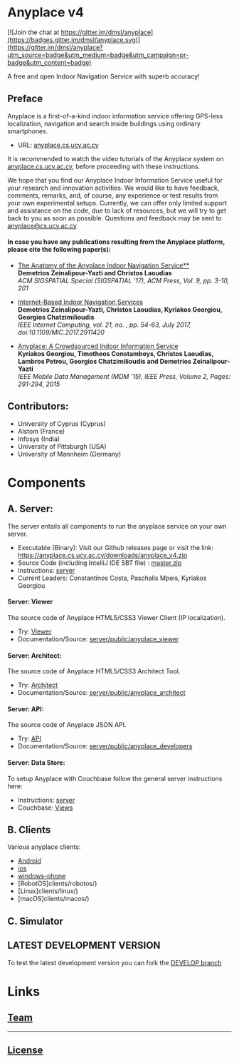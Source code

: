 # Anyplace v4

[![Join the chat at https://gitter.im/dmsl/anyplace](https://badges.gitter.im/dmsl/anyplace.svg)](https://gitter.im/dmsl/anyplace?utm_source=badge&utm_medium=badge&utm_campaign=pr-badge&utm_content=badge)

A free and open Indoor Navigation Service with superb accuracy!

## Preface 
Anyplace is a first-of-a-kind indoor information service offering GPS-less
localization, navigation and search inside buildings using ordinary smartphones. 
	 
- URL: [anyplace.cs.ucy.ac.cy](https://anyplace.cs.ucy.ac.cy)

It is recommended to watch the video tutorials of the Anyplace system on
[anyplace.cs.ucy.ac.cy](https://anyplace.cs.ucy.ac.cy), before proceeding with these instructions.

We hope that you find our Anyplace Indoor Information Service useful for your research and innovation activities.  We would like to have feedback, comments, remarks, and, of course, any experience or test results from your own experimental setups. Currently, we can offer only limited support and assistance on the code, due to lack of resources, but we will try to get back to you as soon as possible. Questions and feedback may be sent to
anyplace@cs.ucy.ac.cy

#### In case you have any publications resulting from the Anyplace platform, please cite the following paper(s):

- [The Anatomy of the Anyplace Indoor Navigation Service**](http://www.sigspatial.org/sigspatial-special-issues/sigspatial-special-volume-9-number-2-july-2017/04-Paper01_Anatomy.pdf)  
  **Demetrios Zeinalipour-Yazti and Christos Laoudias**  
  _ACM SIGSPATIAL Special (SIGSPATIAL '17), ACM Press, Vol. 9, pp. 3-10, 201_

- [Internet-Based Indoor Navigation Services](http://www.cs.ucy.ac.cy/~dzeina/papers/ic16-iin.pdf)  
  **Demetrios Zeinalipour-Yazti, Christos Laoudias, Kyriakos Georgiou, Georgios Chatzimilioudis**  
  _IEEE Internet Computing, vol. 21, no. , pp. 54-63, July 2017, doi:10.1109/MIC.2017.2911420_

- [Anyplace: A Crowdsourced Indoor Information Service](http://www.cs.ucy.ac.cy/~dzeina/papers/mdm15-anyplace-demo.pdf)  
  **Kyriakos Georgiou, Timotheos Constambeys, Christos Laoudias, Lambros Petrou, Georgios Chatzimilioudis and Demetrios Zeinalipour-Yazti**  
  _IEEE Mobile Data Management (MDM ’15), IEEE Press, Volume 2, Pages: 291-294, 2015_


## Contributors: 
- University of Cyprus (Cyprus)
- Alstom (France)
- Infosys (India)
- University of Pittsburgh (USA)
- University of Mannheim (Germany)

# Components 

## A. Server:

The server entails all components to run the anyplace service on your own server. 

- Executable (Binary): Visit our Github releases page or visit the link:
    https://anyplace.cs.ucy.ac.cy/downloads/anyplace_v4.zip
- Source Code (including IntelliJ IDE SBT file) : [master.zip](https://github.com/dmsl/anyplace/archive/master.zip)
- Instructions: [server](server)
- Current Leaders: Constantinos Costa, Paschalis Mpeis, Kyriakos Georgiou

#### Server: Viewer
The source code of Anyplace HTML5/CSS3 Viewer Client (IP localization). 
- Try: [Viewer](https://anyplace.cs.ucy.ac.cy/viewer/)
- Documentation/Source: [server/public/anyplace_viewer](server/public/anyplace_viewer)

#### Server: Architect:
The source code of Anyplace HTML5/CSS3 Architect Tool. 
- Try: [Architect](https://anyplace.cs.ucy.ac.cy/architect/)
- Documentation/Source: [server/public/anyplace_architect](server/public/anyplace_architect)

#### Server: API:
The source code of Anyplace JSON API.  
- Try: [API](https://anyplace.cs.ucy.ac.cy/developers/)
- Documentation/Source: [server/public/anyplace_developers](server/public/anyplace_developers)

#### Server: Data Store:
To setup Anyplace with Couchbase follow the general server instructions here:
- Instructions: [server](server)
- Couchbase: [Views](server/anyplace_views)

## B. Clients
Various anyplace clients:
- [Android](clients/android/)
- [ios](clients/deprecated/ios/)
- [windows-phone](clients/deprecated/windows-phone/)
- [RobotOS]clients/robotos/)
- [Linux]clients/linux/)
- [macOS]clients/macos/)

## C. Simulator

## LATEST DEVELOPMENT VERSION
To test the latest development version you can fork the [DEVELOP branch](https://github.com/dmsl/anyplace/tree/develop)

# Links
## [Team](https://anyplace.cs.ucy.ac.cy/#about)

---
## [License](LICENSE.txt)
